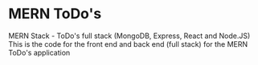 # MERN ToDo's
MERN Stack - ToDo's full stack (MongoDB, Express, React and Node.JS)
This is the code for the front end and back end (full stack) for the MERN ToDo's application